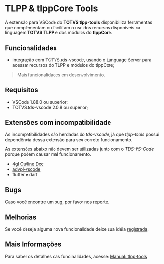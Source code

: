 # TLPP & tlppCore Tools

A extensão para VSCode do **TOTVS tlpp-tools** disponibiliza ferramentas que complementam ou facilitam o uso dos recursos disponíveis na linguagem **TOTVS TLPP** e dos módulos do **tlppCore**.

## Funcionalidades

- Integração com TOTVS.tds-vscode, usando o Language Server para acessar recursos do TLPP e módulos do tlppCore;

> Mais funcionalidades em desenvolvimento.

## Requisitos

- VSCode 1.88.0 ou superior;
- TOTVS.tds-vscode 2.0.8 ou superior;

## Extensões com incompatibilidade

As incompatibilidades são herdadas do _tds-vscode_, já que _tlpp-tools_ possui dependência dessa extensão para seu correto funcionamento.

As extensões abaixo não devem ser utilizadas junto com o _TDS-VS-Code_ porque podem causar mal funcionamento.

- [4gl Outline Dxc](https://www.vsixhub.com/vsix/14295/)
- [advpl-vscode](https://github.com/totvs/advpl-vscode)
- flutter e dart

## Bugs

Caso você encontre um bug, por favor nos [reporte](https://github.com/totvs/tlpp-tools/issues/new?assignees=&labels=bug&type=Bug&template=bug_report.md&title=).

## Melhorias

Se você deseja alguma nova funcionalidade deixe sua idéia [registrada](https://github.com/totvs/tlpp-tools/issues/new?assignees=&labels=enhancement&type=Feature&template=feature_request.md&title=).

## Mais Informações

Para saber os detalhes das funcinalidades, acesse: [Manual: tlpp-tools](https://github.com/totvs/tlpp-tools/wiki)
